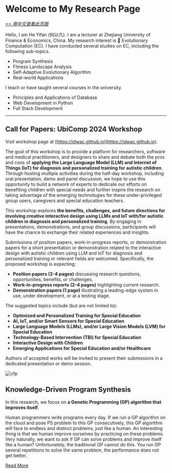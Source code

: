 # Welcome to My Research Page

[*>> 用中文查看此页面*](/cn/)

Hello, I am He Yifan (何以凡). I am a lecturer at Zhejiang University of Finance & Economics, China. My research interest is 🧬 Evolutionary Computation (EC). I have conducted several studies on EC, including the following sub-topics.

- Program Synthesis
- Fitness Landscape Analysis
- Self-Adaptive Evolutionary Algorithm
- Real-world Applications

I teach or have taught several courses in the university.

- Principles and Applications of Database
- Web Development in Python
- Full Stack Development

---

## Call for Papers: UbiComp 2024 Workshop

Visit workshop page at [https://idwac.github.io](https://idwac.github.io).

The goal of this workshop is to provide a platform for researchers, software and medical practitioners, and designers to share and debate both the pros and cons of **applying the Large Language Model (LLM) and Internet of Things (IoT) for diagnosis and personalized training for autistic children**. Through hosting multiple activities during the half-day workshop, including oral presentation, demo and panel discussion, we hope to use this opportunity to build a network of experts to dedicate our efforts on benefiting children with special needs and further inspire the research on taking advantage of the emerging technologies for these under-privileged group users, caregivers and special education teachers.

This workshop explores **the benefits, challenges, and future directions for involving creative interactive design using LLMs and IoT with/for autistic children in diagnosis and personalized training**. By engaging in presentations, demonstrations, and group discussions, participants will have the chance to exchange their related experiences and insights.

Submissions of position papers, work-in-progress reports, or demonstration papers for a short presentation or demonstration related to the interactive design with autistic children using LLM and IoT for diagnosis and personalized training or relevant fields are welcomed. Specifically, the proposed workshop is expecting:

- **Position papers (2-4 pages)** discussing research questions, opportunities, benefits, or challenges.
- **Work-in-progress reports (2-4 pages)** highlighting current research.
- **Demonstration papers (1 page)** illustrating a leading-edge system in use, under development, or at a testing stage.

The suggested topics include (but are not limited to):

- **Optimized and Personalized Training for Special Education**
- **AI, IoT, and/or Smart Sensors for Special Education**
- **Large Language Models (LLMs), and/or Large Vision Models (LVM) for Special Education**
- **Technology-Based Intervention (TBI) for Special Education**
- **Interactive Design with Children**
- **Emerging Applications for Special Education and/or Healthcare**

Authors of accepted works will be invited to present their submissions in a dedicated presentation or demo session.

![cfp](/ubicomp2024.png)

## Knowledge-Driven Program Synthesis

In this research, we focus on **a Genetic Programming (GP) algorithm that improves itself**.

Human programmers write programs every day. If we run a GP algorithm on the cloud and pose PS problem to this GP consecutively, this GP algorithm will face to endless and distinct problems, just like a human. An interesting thing is that we human improve ourselves by practicing on these problems. Very naturally, we want to ask if GP can solve problems and improve itself like a human? Unfortunately, the traditional GP cannot do this. You run GP several repetitions to solve the same problem, the performance does not get better.

[Read More](/research/kdps/)
